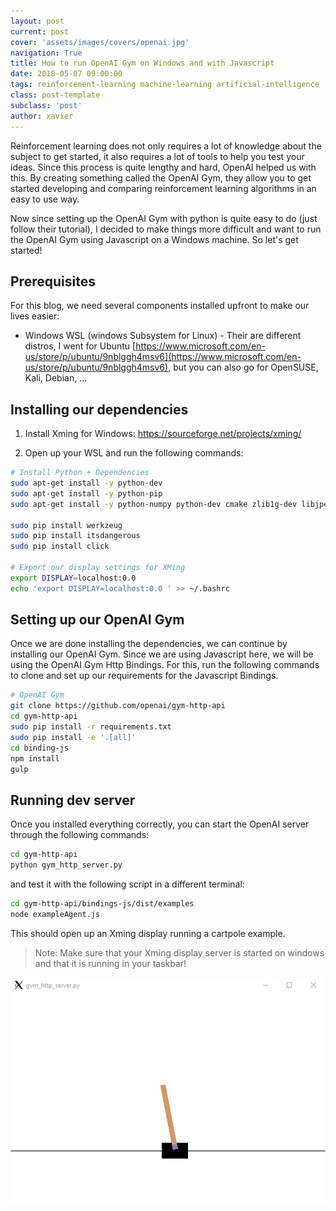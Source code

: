 ```yaml
---
layout: post
current: post
cover: 'assets/images/covers/openai.jpg'
navigation: True
title: How to run OpenAI Gym on Windows and with Javascript
date: 2018-05-07 09:00:00
tags: reinforcement-learning machine-learning artificial-intelligence
class: post-template
subclass: 'post'
author: xavier
---
```


Reinforcement learning does not only requires a lot of knowledge about the subject to get started, it also requires a lot of tools to help you test your ideas. Since this process is quite lengthy and hard, OpenAI helped us with this. By creating something called the OpenAI Gym, they allow you to get started developing and comparing reinforcement learning algorithms in an easy to use way.

Now since setting up the OpenAI Gym with python is quite easy to do (just follow their tutorial), I decided to make things more difficult and want to run the OpenAI Gym using Javascript on a Windows machine. So let's get started!

## Prerequisites

For this blog, we need several components installed upfront to make our lives easier:

* Windows WSL (windows Subsystem for Linux) - Their are different distros, I went for Ubuntu [https://www.microsoft.com/en-us/store/p/ubuntu/9nblggh4msv6](https://www.microsoft.com/en-us/store/p/ubuntu/9nblggh4msv6), but you can also go for OpenSUSE, Kali, Debian, ...

## Installing our dependencies

1. Install Xming for Windows: https://sourceforge.net/projects/xming/

2. Open up your WSL and run the following commands:

```bash
# Install Python + Dependencies
sudo apt-get install -y python-dev
sudo apt-get install -y python-pip
sudo apt-get install -y python-numpy python-dev cmake zlib1g-dev libjpeg-dev xvfb xorg-dev python-opengl libboost-all-dev libsdl2-dev swig

sudo pip install werkzeug
sudo pip install itsdangerous
sudo pip install click

# Export our display settings for XMing
export DISPLAY=localhost:0.0
echo 'export DISPLAY=localhost:0.0 ' >> ~/.bashrc
```

## Setting up our OpenAI Gym

Once we are done installing the dependencies, we can continue by installing our OpenAI Gym. Since we are using Javascript here, we will be using the OpenAI Gym Http Bindings. For this, run the following commands to clone and set up our requirements for the Javascript Bindings.

```bash
# OpenAI Gym
git clone https://github.com/openai/gym-http-api
cd gym-http-api
sudo pip install -r requirements.txt
sudo pip install -e '.[all]'
cd binding-js
npm install
gulp
```

## Running dev server

Once you installed everything correctly, you can start the OpenAI server through the following commands:

```bash
cd gym-http-api
python gym_http_server.py
```

and test it with the following script in a different terminal:

```bash
cd gym-http-api/bindings-js/dist/examples
node exampleAgent.js
```

This should open up an Xming display running a cartpole example.

> Note: Make sure that your Xming display server is started on windows and that it is running in your taskbar!

![/assets/images/posts/openai.png](/assets/images/posts/openai.png)